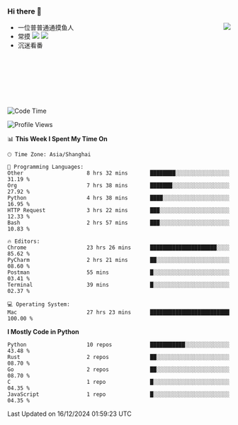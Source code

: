 ### Hi there 👋


<a href="https://github.com/yanlc39">
  <img align="right" src="https://github-readme-stats.vercel.app/api?username=yanlc39&show_icons=true&hide_border=true&icon_color=586069&title_color=a0a9af">
</a>

- 一位普普通通摸鱼人
- 常摸 ![](https://img.shields.io/badge/-Python-3e74a2?style=flat-square&logo=Python&logoColor=fff) ![](https://img.shields.io/badge/-C%2B%2B-brightgreen?style=flat-square)
- 沉迷看番



<br><br><br><br><br><br>


<!--START_SECTION:waka-->
![Code Time](http://img.shields.io/badge/Code%20Time-612%20hrs%2030%20mins-blue)

![Profile Views](http://img.shields.io/badge/Profile%20Views-0-blue)

📊 **This Week I Spent My Time On** 

```text
🕑︎ Time Zone: Asia/Shanghai

💬 Programming Languages: 
Other                    8 hrs 32 mins       ████████░░░░░░░░░░░░░░░░░   31.19 % 
Org                      7 hrs 38 mins       ███████░░░░░░░░░░░░░░░░░░   27.92 % 
Python                   4 hrs 38 mins       ████░░░░░░░░░░░░░░░░░░░░░   16.95 % 
HTTP Request             3 hrs 22 mins       ███░░░░░░░░░░░░░░░░░░░░░░   12.33 % 
Bash                     2 hrs 57 mins       ███░░░░░░░░░░░░░░░░░░░░░░   10.83 % 

🔥 Editors: 
Chrome                   23 hrs 26 mins      █████████████████████░░░░   85.62 % 
PyCharm                  2 hrs 21 mins       ██░░░░░░░░░░░░░░░░░░░░░░░   08.60 % 
Postman                  55 mins             █░░░░░░░░░░░░░░░░░░░░░░░░   03.41 % 
Terminal                 39 mins             █░░░░░░░░░░░░░░░░░░░░░░░░   02.37 % 

💻 Operating System: 
Mac                      27 hrs 23 mins      █████████████████████████   100.00 % 
```

**I Mostly Code in Python** 

```text
Python                   10 repos            ███████████░░░░░░░░░░░░░░   43.48 % 
Rust                     2 repos             ██░░░░░░░░░░░░░░░░░░░░░░░   08.70 % 
Go                       2 repos             ██░░░░░░░░░░░░░░░░░░░░░░░   08.70 % 
C                        1 repo              █░░░░░░░░░░░░░░░░░░░░░░░░   04.35 % 
JavaScript               1 repo              █░░░░░░░░░░░░░░░░░░░░░░░░   04.35 % 
```




 Last Updated on 16/12/2024 01:59:23 UTC
<!--END_SECTION:waka-->
